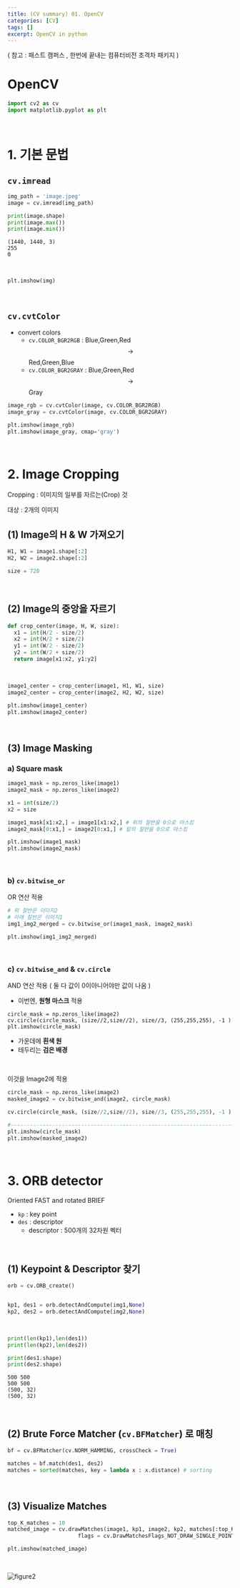 ```yaml
---
title: (CV summary) 01. OpenCV
categories: [CV]
tags: []
excerpt: OpenCV in python
---
```


<script src="https://cdn.mathjax.org/mathjax/latest/MathJax.js?config=TeX-AMS-MML_HTMLorMML" type="text/javascript"></script>

( 참고 : 패스트 캠퍼스 , 한번에 끝내는 컴퓨터비전 초격차 패키지 )

# OpenCV

```python
import cv2 as cv
import matplotlib.pyplot as plt 
```

<br>

# 1. 기본 문법

## `cv.imread`

```python
img_path = 'image.jpeg'
image = cv.imread(img_path)

print(image.shape)
print(image.max())
print(image.min())
```

```
(1440, 1440, 3)
255
0
```

<br>

```python
plt.imshow(img)
```

<br>

## `cv.cvtColor`

- convert colors
  - `cv.COLOR_BGR2RGB` : Blue,Green,Red $$\rightarrow$$ Red,Green,Blue
  - `cv.COLOR_BGR2GRAY` : Blue,Green,Red $$\rightarrow$$ Gray

```python
image_rgb = cv.cvtColor(image, cv.COLOR_BGR2RGB)
image_gray = cv.cvtColor(image, cv.COLOR_BGR2GRAY)

plt.imshow(image_rgb)
plt.imshow(image_gray, cmap='gray')
```

<br>

# 2. Image Cropping

Cropping : 이미지의 일부를 자르는(Crop) 것

대상 : 2개의 이미지

## (1) Image의 H & W 가져오기

```python
H1, W1 = image1.shape[:2]
H2, W2 = image2.shape[:2]

size = 720
```

<br>

## (2) Image의 중앙을 자르기

```python
def crop_center(image, H, W, size):
  x1 = int(H/2 - size/2)
  x2 = int(H/2 + size/2)
  y1 = int(W/2 - size/2)
  y2 = int(W/2 + size/2)
  return image[x1:x2, y1:y2]
```

<br>

```python
image1_center = crop_center(image1, H1, W1, size)
image2_center = crop_center(image2, H2, W2, size)

plt.imshow(image1_center)
plt.imshow(image2_center)
```

<br>

## (3) Image Masking

### a) Square mask

```python
image1_mask = np.zeros_like(image1)
image2_mask = np.zeros_like(image2)

x1 = int(size/2)
x2 = size

image1_mask[x1:x2,] = image1[x1:x2,] # 위의 절반을 0으로 마스킹
image2_mask[0:x1,] = image2[0:x1,] # 밑의 절반을 0으로 마스킹

plt.imshow(image1_mask)
plt.imshow(image2_mask)
```

<br>

### b) `cv.bitwise_or`

OR 연산 적용

```python
# 위 절반은 이미지2
# 아래 절반은 이미지1
img1_img2_merged = cv.bitwise_or(image1_mask, image2_mask)

plt.imshow(img1_img2_merged)
```

<br>

### c) `cv.bitwise_and` & `cv.circle`

AND 연산 적용 ( 둘 다 값이 0이아니어야만 값이 나옴 )

- 이번엔, **원형 마스크** 적용

```
circle_mask = np.zeros_like(image2)
cv.circle(circle_mask, (size//2,size//2), size//3, (255,255,255), -1 )
plt.imshow(circle_mask)
```

- 가운데에 **흰색 원**
- 테두리는 **검은 배경**

<br>

이것을 Image2에 적용

```python
circle_mask = np.zeros_like(image2)
masked_image2 = cv.bitwise_and(image2, circle_mask)

cv.circle(circle_mask, (size//2,size//2), size//3, (255,255,255), -1 )

#------------------------------------------------------------------------#
plt.imshow(circle_mask)
plt.imshow(masked_image2)
```

<br>

# 3. ORB detector

Oriented FAST and rotated BRIEF

- `kp` : key point
- `des` : descriptor
  - descriptor : 500개의 32차원 벡터

<br>

## (1) Keypoint & Descriptor 찾기

```python
orb = cv.ORB_create()


kp1, des1 = orb.detectAndCompute(img1,None)
kp2, des2 = orb.detectAndCompute(img2,None)
```

<br>

```python
print(len(kp1),len(des1))
print(len(kp2),len(des2))

print(des1.shape) 
print(des2.shape)
```

```
500 500
500 500
(500, 32)
(500, 32)
```

<br>

## (2) Brute Force Matcher (`cv.BFMatcher`) 로 매칭

```python
bf = cv.BFMatcher(cv.NORM_HAMMING, crossCheck = True)

matches = bf.match(des1, des2)
matches = sorted(matches, key = lambda x : x.distance) # sorting
```

<br>

## (3) Visualize Matches

```python
top_K_matches = 10
matched_image = cv.drawMatches(image1, kp1, image2, kp2, matches[:top_K_matches], None, 
                      flags = cv.DrawMatchesFlags_NOT_DRAW_SINGLE_POINTS)

plt.imshow(matched_image)
```

<br>

![figure2](/assets/img/cv/cv133.png)